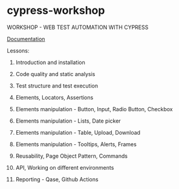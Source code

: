 # cypress-workshop

WORKSHOP - WEB TEST AUTOMATION WITH CYPRESS

[Documentation](https://qare.atlassian.net/wiki/spaces/CW/overview)

Lessons: 

1. Introduction and installation

2. Code quality and static analysis

3. Test structure and test execution

4. Elements, Locators, Assertions

5. Elements manipulation - Button, Input, Radio Button, Checkbox

6. Elements manipulation - Lists, Date picker

7. Elements manipulation - Table, Upload, Download

8. Elements manipulation - Tooltips, Alerts, Frames

9. Reusability, Page Object Pattern, Commands

10. API, Working on different environments

11. Reporting - Qase, Github Actions
